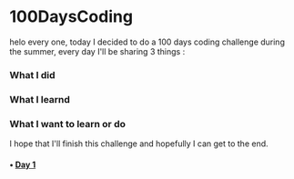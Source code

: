 # 100DaysCoding

helo every one, today I decided to do a 100 days coding challenge during the summer, every day I'll be sharing 3 things :

### What I did
### What I learnd
### What I want to learn or do

I hope that I'll finish this challenge and hopefully I can get to the end.

#### • [Day 1]()
